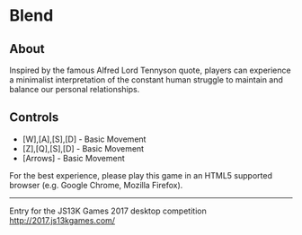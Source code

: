 # Blend

## About
Inspired by the famous Alfred Lord Tennyson quote, players can experience a minimalist interpretation of the constant human struggle to maintain and balance our personal relationships.

## Controls
- [W],[A],[S],[D] - Basic Movement
- [Z],[Q],[S],[D] - Basic Movement
- [Arrows] - Basic Movement

For the best experience, please play this game in an HTML5 supported browser (e.g. Google Chrome, Mozilla Firefox).

---

Entry for the JS13K Games 2017 desktop competition
http://2017.js13kgames.com/
